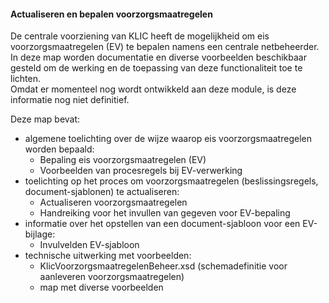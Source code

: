 ﻿#### Actualiseren en bepalen voorzorgsmaatregelen

De centrale voorziening van KLIC heeft de mogelijkheid om eis voorzorgsmaatregelen (EV) te bepalen namens een centrale netbeheerder. In deze map worden documentatie en diverse voorbeelden beschikbaar gesteld om de werking en de toepassing van deze functionaliteit toe te lichten.    
Omdat er momenteel nog wordt ontwikkeld aan deze module, is deze informatie nog niet definitief.

Deze map bevat:
* algemene toelichting over de wijze waarop eis voorzorgsmaatregelen worden bepaald:
  * Bepaling eis voorzorgsmaatregelen (EV)
  * Voorbeelden van procesregels bij EV-verwerking
* toelichting op het proces om voorzorgsmaatregelen (beslissingsregels, document-sjablonen) te actualiseren:
  * Actualiseren voorzorgsmaatregelen
  * Handreiking voor het invullen van gegeven voor EV-bepaling
* informatie over het opstellen van een document-sjabloon voor een EV-bijlage:
  * Invulvelden EV-sjabloon
* technische uitwerking met voorbeelden:
  * KlicVoorzorgsmaatregelenBeheer.xsd (schemadefinitie voor aanleveren voorzorgsmaatregelen)
  * map met diverse voorbeelden

